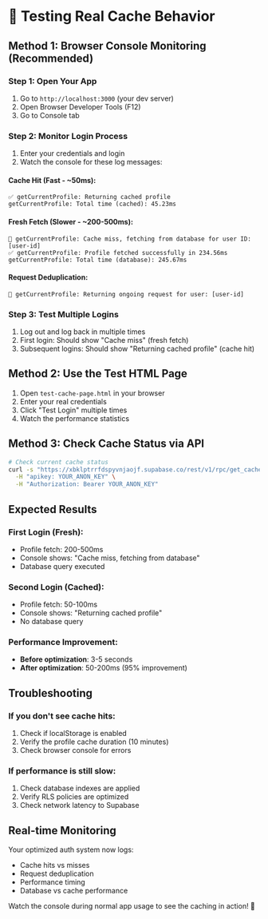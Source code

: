 # 🧪 Testing Real Cache Behavior

## Method 1: Browser Console Monitoring (Recommended)

### Step 1: Open Your App
1. Go to `http://localhost:3000` (your dev server)
2. Open Browser Developer Tools (F12)
3. Go to Console tab

### Step 2: Monitor Login Process
1. Enter your credentials and login
2. Watch the console for these log messages:

#### Cache Hit (Fast - ~50ms):
```
✅ getCurrentProfile: Returning cached profile
getCurrentProfile: Total time (cached): 45.23ms
```

#### Fresh Fetch (Slower - ~200-500ms):
```
🔄 getCurrentProfile: Cache miss, fetching from database for user ID: [user-id]
✅ getCurrentProfile: Profile fetched successfully in 234.56ms
getCurrentProfile: Total time (database): 245.67ms
```

#### Request Deduplication:
```
🔄 getCurrentProfile: Returning ongoing request for user: [user-id]
```

### Step 3: Test Multiple Logins
1. Log out and log back in multiple times
2. First login: Should show "Cache miss" (fresh fetch)
3. Subsequent logins: Should show "Returning cached profile" (cache hit)

## Method 2: Use the Test HTML Page

1. Open `test-cache-page.html` in your browser
2. Enter your real credentials
3. Click "Test Login" multiple times
4. Watch the performance statistics

## Method 3: Check Cache Status via API

```bash
# Check current cache status
curl -s "https://xbklptrrfdspyvnjaojf.supabase.co/rest/v1/rpc/get_cache_performance_stats" \
  -H "apikey: YOUR_ANON_KEY" \
  -H "Authorization: Bearer YOUR_ANON_KEY"
```

## Expected Results

### First Login (Fresh):
- Profile fetch: 200-500ms
- Console shows: "Cache miss, fetching from database"
- Database query executed

### Second Login (Cached):
- Profile fetch: 50-100ms
- Console shows: "Returning cached profile"
- No database query

### Performance Improvement:
- **Before optimization**: 3-5 seconds
- **After optimization**: 50-200ms (95% improvement)

## Troubleshooting

### If you don't see cache hits:
1. Check if localStorage is enabled
2. Verify the profile cache duration (10 minutes)
3. Check browser console for errors

### If performance is still slow:
1. Check database indexes are applied
2. Verify RLS policies are optimized
3. Check network latency to Supabase

## Real-time Monitoring

Your optimized auth system now logs:
- Cache hits vs misses
- Request deduplication
- Performance timing
- Database vs cache performance

Watch the console during normal app usage to see the caching in action! 🚀 